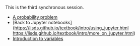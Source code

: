 This is the third synchronous session.

* [A probability
  problem](https://lisds.github.io/textbook/code-basics/three_girls.html)
* [Back to Jupyter
  notebooks](https://lisds.github.io/textbook/intro/using_jupyter.html
  https://lisds.github.io/textbook/intro/more_on_jupyter.html)
* [Introduction to
  variables](https://lisds.github.io/textbook/code-basics/variables_intro.html)
